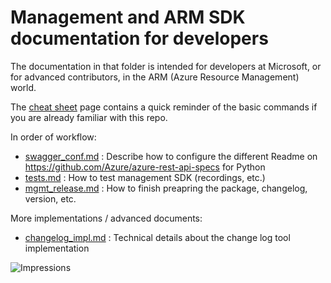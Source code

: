 # Management and ARM SDK documentation for developers

The documentation in that folder is intended for developers at Microsoft, or for advanced contributors, in the ARM (Azure Resource Management) world.

The [cheat sheet](./cheatsheet.md) page contains a quick reminder of the basic commands if you are already familiar with this repo.

In order of workflow:
- [swagger_conf.md](./swagger_conf.md) : Describe how to configure the different Readme on https://github.com/Azure/azure-rest-api-specs for Python
- [tests.md](./tests.md) : How to test management SDK (recordings, etc.)
- [mgmt_release.md](./mgmt_release.md) : How to finish preapring the package, changelog, version, etc.

More implementations / advanced documents:
- [changelog_impl.md](./changelog_impl.md) : Technical details about the change log tool implementation



![Impressions](https://azure-sdk-impressions.azurewebsites.net/api/impressions/azure-sdk-for-python%2Fdoc%2Fdev%2Fmgmt%2FREADME.png)
